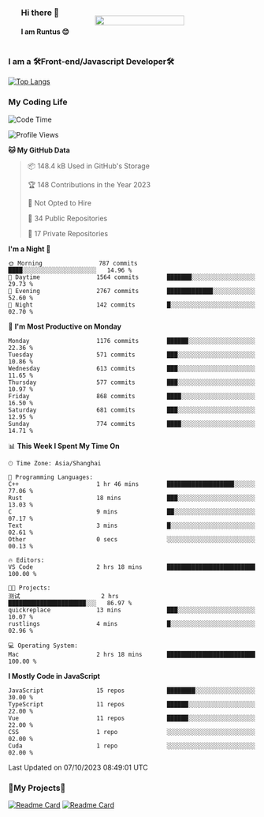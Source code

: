 

<div style="display: flex;  align-items: center; justify-content: space-around;">
    <div>    
        <h3>Hi there 👋</h3>
        <h4> I am Runtus 😊 </h4>
    </div>
    <img src="https://github-readme-stats.vercel.app/api?username=Runtus&show_icons=true&theme=tokyonight" width="60%" />
</div>





### I am a 🛠Front-end/Javascript Developer🛠 

[![Top Langs](https://github-readme-stats.vercel.app/api/top-langs/?username=Runtus&hide=css,vue,scss,Ruby)](https://github.com/Runtus/pixiv-server-ts)


### My Coding Life
<!--START_SECTION:waka-->
![Code Time](http://img.shields.io/badge/Code%20Time-58%20hrs%2012%20mins-blue)

![Profile Views](http://img.shields.io/badge/Profile%20Views-0-blue)

**🐱 My GitHub Data** 

> 📦 148.4 kB Used in GitHub's Storage 
 > 
> 🏆 148 Contributions in the Year 2023
 > 
> 🚫 Not Opted to Hire
 > 
> 📜 34 Public Repositories 
 > 
> 🔑 17 Private Repositories 
 > 
**I'm a Night 🦉** 

```text
🌞 Morning                787 commits         ████░░░░░░░░░░░░░░░░░░░░░   14.96 % 
🌆 Daytime                1564 commits        ███████░░░░░░░░░░░░░░░░░░   29.73 % 
🌃 Evening                2767 commits        █████████████░░░░░░░░░░░░   52.60 % 
🌙 Night                  142 commits         █░░░░░░░░░░░░░░░░░░░░░░░░   02.70 % 
```
📅 **I'm Most Productive on Monday** 

```text
Monday                   1176 commits        ██████░░░░░░░░░░░░░░░░░░░   22.36 % 
Tuesday                  571 commits         ███░░░░░░░░░░░░░░░░░░░░░░   10.86 % 
Wednesday                613 commits         ███░░░░░░░░░░░░░░░░░░░░░░   11.65 % 
Thursday                 577 commits         ███░░░░░░░░░░░░░░░░░░░░░░   10.97 % 
Friday                   868 commits         ████░░░░░░░░░░░░░░░░░░░░░   16.50 % 
Saturday                 681 commits         ███░░░░░░░░░░░░░░░░░░░░░░   12.95 % 
Sunday                   774 commits         ████░░░░░░░░░░░░░░░░░░░░░   14.71 % 
```


📊 **This Week I Spent My Time On** 

```text
🕑︎ Time Zone: Asia/Shanghai

💬 Programming Languages: 
C++                      1 hr 46 mins        ███████████████████░░░░░░   77.06 % 
Rust                     18 mins             ███░░░░░░░░░░░░░░░░░░░░░░   13.03 % 
C                        9 mins              ██░░░░░░░░░░░░░░░░░░░░░░░   07.17 % 
Text                     3 mins              █░░░░░░░░░░░░░░░░░░░░░░░░   02.61 % 
Other                    0 secs              ░░░░░░░░░░░░░░░░░░░░░░░░░   00.13 % 

🔥 Editors: 
VS Code                  2 hrs 18 mins       █████████████████████████   100.00 % 

🐱‍💻 Projects: 
测试                       2 hrs               ██████████████████████░░░   86.97 % 
quickreplace             13 mins             ███░░░░░░░░░░░░░░░░░░░░░░   10.07 % 
rustlings                4 mins              █░░░░░░░░░░░░░░░░░░░░░░░░   02.96 % 

💻 Operating System: 
Mac                      2 hrs 18 mins       █████████████████████████   100.00 % 
```

**I Mostly Code in JavaScript** 

```text
JavaScript               15 repos            ████████░░░░░░░░░░░░░░░░░   30.00 % 
TypeScript               11 repos            ██████░░░░░░░░░░░░░░░░░░░   22.00 % 
Vue                      11 repos            ██████░░░░░░░░░░░░░░░░░░░   22.00 % 
CSS                      1 repo              ░░░░░░░░░░░░░░░░░░░░░░░░░   02.00 % 
Cuda                     1 repo              ░░░░░░░░░░░░░░░░░░░░░░░░░   02.00 % 
```




 Last Updated on 07/10/2023 08:49:01 UTC
<!--END_SECTION:waka-->

### 🎁My Projects🎁
[![Readme Card](https://github-readme-stats.vercel.app/api/pin/?username=Runtus&repo=pixiv-server-ts)](https://github.com/Runtus/pixiv-server-ts)
[![Readme Card](https://github-readme-stats.vercel.app/api/pin/?username=Runtus&repo=dormitory-uestc)](https://github.com/Runtus/dormitory-uestc)
